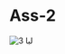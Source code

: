 # Ass-2
![3](https://user-images.githubusercontent.com/26184532/47968872-54e82f00-e078-11e8-8fd3-53b8985dc203.png)
لبا
